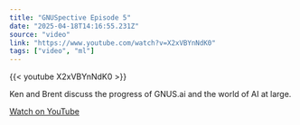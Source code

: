 ```yaml
---
title: "GNUSpective Episode 5"
date: "2025-04-18T14:16:55.231Z"
source: "video"
link: "https://www.youtube.com/watch?v=X2xVBYnNdK0"
tags: ["video", "ml"]
---
```


{{< youtube X2xVBYnNdK0 >}}

Ken and Brent discuss the progress of GNUS.ai and the world of AI at large.

[Watch on YouTube](https://www.youtube.com/watch?v=X2xVBYnNdK0)
